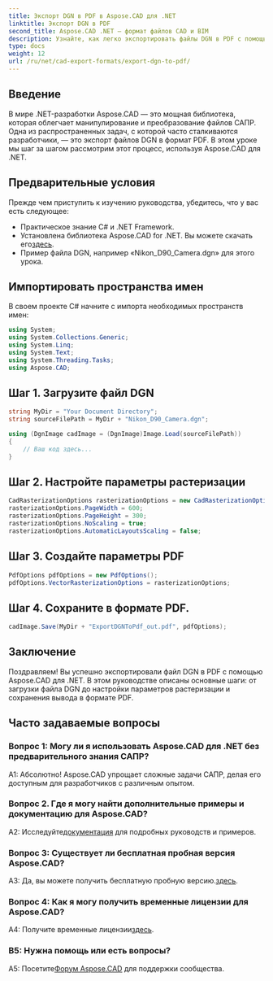 ```yaml
---
title: Экспорт DGN в PDF в Aspose.CAD для .NET
linktitle: Экспорт DGN в PDF
second_title: Aspose.CAD .NET — формат файлов CAD и BIM
description: Узнайте, как легко экспортировать файлы DGN в PDF с помощью Aspose.CAD для .NET. Пошаговое руководство по беспрепятственному манипулированию файлами САПР.
type: docs
weight: 12
url: /ru/net/cad-export-formats/export-dgn-to-pdf/
---
```

## Введение

В мире .NET-разработки Aspose.CAD — это мощная библиотека, которая облегчает манипулирование и преобразование файлов САПР. Одна из распространенных задач, с которой часто сталкиваются разработчики, — это экспорт файлов DGN в формат PDF. В этом уроке мы шаг за шагом рассмотрим этот процесс, используя Aspose.CAD для .NET.

## Предварительные условия

Прежде чем приступить к изучению руководства, убедитесь, что у вас есть следующее:

- Практическое знание C# и .NET Framework.
-  Установлена библиотека Aspose.CAD for .NET. Вы можете скачать его[здесь](https://releases.aspose.com/cad/net/).
- Пример файла DGN, например «Nikon_D90_Camera.dgn» для этого урока.

## Импортировать пространства имен

В своем проекте C# начните с импорта необходимых пространств имен:

```csharp
using System;
using System.Collections.Generic;
using System.Linq;
using System.Text;
using System.Threading.Tasks;
using Aspose.CAD;
```

## Шаг 1. Загрузите файл DGN

```csharp
string MyDir = "Your Document Directory";
string sourceFilePath = MyDir + "Nikon_D90_Camera.dgn";

using (DgnImage cadImage = (DgnImage)Image.Load(sourceFilePath))
{
    // Ваш код здесь...
}
```

## Шаг 2. Настройте параметры растеризации

```csharp
CadRasterizationOptions rasterizationOptions = new CadRasterizationOptions();
rasterizationOptions.PageWidth = 600;
rasterizationOptions.PageHeight = 300;
rasterizationOptions.NoScaling = true;
rasterizationOptions.AutomaticLayoutsScaling = false;
```

## Шаг 3. Создайте параметры PDF

```csharp
PdfOptions pdfOptions = new PdfOptions();
pdfOptions.VectorRasterizationOptions = rasterizationOptions;
```

## Шаг 4. Сохраните в формате PDF.

```csharp
cadImage.Save(MyDir + "ExportDGNToPdf_out.pdf", pdfOptions);
```

## Заключение

Поздравляем! Вы успешно экспортировали файл DGN в PDF с помощью Aspose.CAD для .NET. В этом руководстве описаны основные шаги: от загрузки файла DGN до настройки параметров растеризации и сохранения вывода в формате PDF.

## Часто задаваемые вопросы

### Вопрос 1: Могу ли я использовать Aspose.CAD для .NET без предварительного знания САПР?

А1: Абсолютно! Aspose.CAD упрощает сложные задачи САПР, делая его доступным для разработчиков с различным опытом.

### Вопрос 2. Где я могу найти дополнительные примеры и документацию для Aspose.CAD?

 A2: Исследуйте[документация](https://reference.aspose.com/cad/net/) для подробных руководств и примеров.

### Вопрос 3: Существует ли бесплатная пробная версия Aspose.CAD?

 A3: Да, вы можете получить бесплатную пробную версию.[здесь](https://releases.aspose.com/).

### Вопрос 4: Как я могу получить временные лицензии для Aspose.CAD?

 A4: Получите временные лицензии[здесь](https://purchase.aspose.com/temporary-license/).

### В5: Нужна помощь или есть вопросы?

 A5: Посетите[Форум Aspose.CAD](https://forum.aspose.com/c/cad/19) для поддержки сообщества.